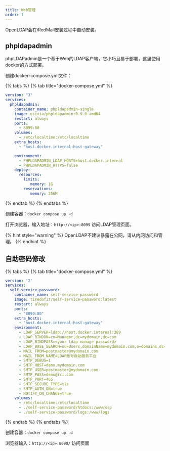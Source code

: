 ```yaml
---
title: Web管理
order: 1
---
```


OpenLDAP会在iRedMail安装过程中自动安装。

## phpldapadmin

phpLDAPadmin是一个基于Web的LDAP客户端，它小巧且易于部署，这里使用docker的方式部署。

创建docker-compose.yml文件：

{% tabs %}
{% tab title="docker-compose.yml" %}
```yaml
version: "3"
services:
  phpldapadmin:
    container_name: phpldapadmin-single
    image: osixia/phpldapadmin:0.9.0-amd64
    restart: always
    ports:
      - 8099:80
    volumes:
      - /etc/localtime:/etc/localtime
    extra_hosts:
      - "host.docker.internal:host-gateway"

    environment:
      - PHPLDAPADMIN_LDAP_HOSTS=host.docker.internal
      - PHPLDAPADMIN_HTTPS=false
    deploy:
      resources:
        limits:
           memory: 1G
        reservations:
           memory: 256M
```
{% endtab %}
{% endtabs %}

创建容器：`docker compose up -d`

打开浏览器，输入地址：`http://<ip>:8099` 访问LDAP管理页面。

{% hint style="warning" %}
OpenLDAP不建议暴露在公网，请从内网访问和管理。
{% endhint %}

## 自助密码修改

{% tabs %}
{% tab title="docker-compose.yml" %}
```yaml
version: '2'
services:
  self-service-password:
    container_name: self-service-password
    image: tiredofit/self-service-password:latest
    restart: always
    ports:
      - "8090:80"
    extra_hosts:
      - "host.docker.internal:host-gateway"
    environment:
      - LDAP_SERVER=ldap://host.docker.internal:389
      - LDAP_BINDDN=cn=Manager,dc=mydomain,dc=com
      - LDAP_BINDPASS=<your ldap manage password>
      - LDAP_BASE_SEARCH=ou=Users,domainName=mydomain.com,o=domains,dc=mydomain,dc=com
      - MAIL_FROM=postmaster@mydomain.com
      - MAIL_FROM_NAME=LDAP账号自助服务平台
      - SMTP_DEBUG=1
      - SMTP_HOST=demo.mydomain.com
      - SMTP_USER=postmaster@mydomain.com
      - SMTP_PASS=demo@ici.com
      - SMTP_PORT=465
      - SMTP_SECURE_TYPE=tls
      - SMTP_AUTH_ON=true
      - NOTIFY_ON_CHANGE=true
    volumes:
      - /etc/localtime:/etc/localtime
      - ./self-service-password/htdocs:/www/ssp
      - ./self-service-password/logs:/www/logs
```
{% endtab %}
{% endtabs %}

创建容器：`docker compose up -d`

浏览器输入：`http://<ip>:8090/` 访问页面
